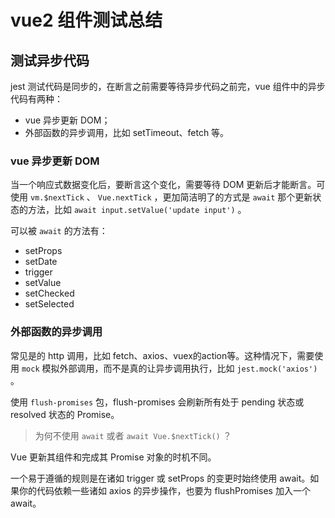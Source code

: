 # vue2 组件测试总结

## 测试异步代码

jest 测试代码是同步的，在断言之前需要等待异步代码之前完，vue 组件中的异步代码有两种：
* vue 异步更新 DOM；
* 外部函数的异步调用，比如 setTimeout、fetch 等。

### vue 异步更新 DOM

当一个响应式数据变化后，要断言这个变化，需要等待 DOM 更新后才能断言。可使用 `vm.$nextTick` 、 `Vue.nextTick` ，更加简洁明了的方式是 `await` 那个更新状态的方法，比如 `await input.setValue('update input')` 。

可以被 `await` 的方法有：

* setProps
* setDate
* trigger
* setValue
* setChecked
* setSelected

### 外部函数的异步调用

常见是的 http 调用，比如 fetch、axios、vuex的action等。这种情况下，需要使用 `mock` 模拟外部调用，而不是真的让异步调用执行，比如 `jest.mock('axios')` 。

使用 `flush-promises` 包，flush-promises 会刷新所有处于 pending 状态或 resolved 状态的 Promise。

> 为何不使用 `await` 或者 `await Vue.$nextTick()` ？

Vue 更新其组件和完成其 Promise 对象的时机不同。

一个易于遵循的规则是在诸如 trigger 或 setProps 的变更时始终使用 await。如果你的代码依赖一些诸如 axios 的异步操作，也要为 flushPromises 加入一个 await。
